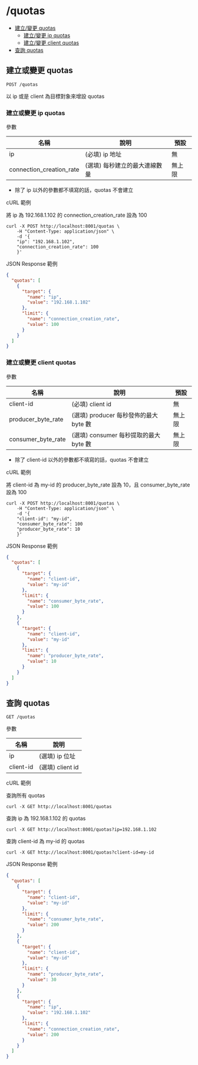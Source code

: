 /quotas
===

- [建立/變更 quotas](#建立或變更-quotas)
  - [建立/變更 ip quotas](#建立或變更-ip-quotas)
  - [建立/變更 client quotas](#建立或變更-client-quotas)
- [查詢 quotas](#查詢-quotas)

## 建立或變更 quotas
```shell
POST /quotas
```
以 ip 或是 client 為目標對象來增設 quotas

### 建立或變更 ip quotas

參數

| 名稱                       | 說明               | 預設  |
|--------------------------|------------------|-----|
| ip                       | (必填) ip 地址       | 無   |
| connection_creation_rate | (選填) 每秒建立的最大連線數量 | 無上限 |
- 除了 ip 以外的參數都不填寫的話，quotas 不會建立

cURL 範例

將 ip 為 192.168.1.102 的 connection_creation_rate 設為 100
```shell
curl -X POST http://localhost:8001/quotas \
    -H "Content-Type: application/json" \
    -d '{
    "ip": "192.168.1.102", 
    "connection_creation_rate": 100 
    }' 
```

JSON Response 範例
```json
{
  "quotas": [
    {
      "target": {
        "name": "ip",
        "value": "192.168.1.102"
      },
      "limit": {
        "name": "connection_creation_rate",
        "value": 100
      }
    }
  ]
}
```

### 建立或變更 client quotas
參數

| 名稱                 | 說明                           | 預設  |
|--------------------|------------------------------|-----|
| client-id          | (必填) client id               | 無   |
| producer_byte_rate | (選填) producer 每秒發佈的最大 byte 數 | 無上限 |
| consumer_byte_rate | (選填) consumer 每秒提取的最大 byte 數 | 無上限 |
- 除了 client-id 以外的參數都不填寫的話，quotas 不會建立

cURL 範例

將 client-id 為 my-id 的 producer_byte_rate 設為 10，且 consumer_byte_rate 設為 100
```shell
curl -X POST http://localhost:8001/quotas \
    -H "Content-Type: application/json" \
    -d '{
    "client-id": "my-id", 
    "consumer_byte_rate": 100
    "producer_byte_rate": 10
    }' 
```

JSON Response 範例
```json
{
  "quotas": [
    {
      "target": {
        "name": "client-id",
        "value": "my-id"
      },
      "limit": {
        "name": "consumer_byte_rate",
        "value": 100
      }
    },
    {
      "target": {
        "name": "client-id",
        "value": "my-id"
      },
      "limit": {
        "name": "producer_byte_rate",
        "value": 10
      }
    }
  ]
}
```

## 查詢 quotas
```shell
GET /quotas
```
參數

| 名稱        | 說明             |
|-----------|----------------|
| ip        | (選填) ip 位址     |
| client-id | (選填) client id |

cURL 範例

查詢所有 quotas
```shell
curl -X GET http://localhost:8001/quotas
```

查詢 ip 為 192.168.1.102 的 quotas
```shell
curl -X GET http://localhost:8001/quotas?ip=192.168.1.102
```

查詢 client-id 為 my-id 的 quotas
```shell
curl -X GET http://localhost:8001/quotas?client-id=my-id
```

JSON Response 範例
```json
{
  "quotas": [
    {
      "target": {
        "name": "client-id",
        "value": "my-id"
      },
      "limit": {
        "name": "consumer_byte_rate",
        "value": 200
      }
    },
    {
      "target": {
        "name": "client-id",
        "value": "my-id"
      },
      "limit": {
        "name": "producer_byte_rate",
        "value": 30
      }
    },
    {
      "target": {
        "name": "ip",
        "value": "192.168.1.102"
      },
      "limit": {
        "name": "connection_creation_rate",
        "value": 200
      }
    }
  ]
}
```